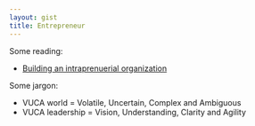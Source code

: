 ```yaml
---
layout: gist
title: Entrepreneur
---
```


Some reading:
- [Building an intraprenuerial organization](https://www.imd.org/research-knowledge/articles/Building-an-intrapreneurial-organization/)

Some jargon:
- VUCA world = Volatile, Uncertain, Complex and Ambiguous
- VUCA leadership = Vision, Understanding, Clarity and Agility


